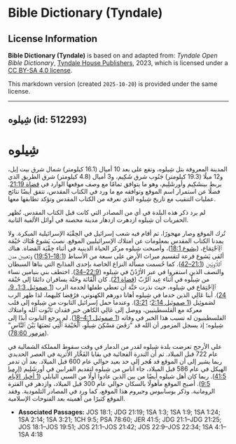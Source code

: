# Bible Dictionary (Tyndale)

## License Information

**Bible Dictionary (Tyndale)** is based on and adapted from: _Tyndale Open Bible Dictionary_, [Tyndale House Publishers](https://tyndaleopenresources.com/), 2023, which is licensed under a [CC BY-SA 4.0 license](https://creativecommons.org/licenses/by-sa/4.0/legalcode.en).

This markdown version (created `2025-10-20`) is provided under the same license.



--------------------------------

## شِيلوه (id: 512293)

شِيلوه
======

المدينة المعروفة بتل شِيلوه، وتقع على بعد 10 أميال (16\.1 كيلومتر) شمال شرق بيت إيل، و12 ميلًا (19\.3 كيلومتر) جَنُوب شرق شَكِيم، و3 أميال (4\.8 كيلومتر) شرق الطريق الذي يربط بينشَكِيم وأورشَلِيم، وهو ما يتوافق تمامًا مع وصف موقعها الوارد في [قضاة 21:19](https://ref.ly/Judg21:19). فضلًا عن استمرار اسم الموقع وتوافقه مع ما ورد في الكتاب المقدس، تتفق أيضًا نتائج عمليات التنقيب مع تاريخ شِيلوه الذي نعرفه من الكتاب المقدس وتؤكد تطابقها معها. 

لم يرد ذكر هذه البلدة في أي من المصادر التي كانت قبل الكتاب المقدس. تُظهر الحفريات أن شِيلوه ازدهرت ازدهار مدينة محصنة في أوائل الألفية الثانية.

تُرك الموقع وصار مهجورًا، ثم أقام فيه شعب إسرائيل في الحِقْبَة الإسرائيلية المبكرة. ولا يمدنا الكتاب المقدس بمعلومات عن امتلاك الإسرائيليين الموقع. نصبَ يَشوع هُنَاك خَيْمَة ٱلِٱجْتِمَاع، ([يشوع 18:1](https://ref.ly/Josh18:1))، وأصبحت شِيلوه مركز الحياة الدينية في أثناء حِقْبَة القضاة. هناك ألقى يَشوع قرعة لتقسيم ميراث الأرض على سبعة من الأسباط ([18:1–19:51](https://ref.ly/Josh18:1-Josh19:51)) وتعيين مدن ٱللَّاوِيِّين ([21:1–42](https://ref.ly/Josh21:1-Josh21:42)). كما حُسمت مسألة النزاع الخاصة بإحدى المذابح التي بناها السبطان والنصف الذين استقروا في عبر الأرْدُنّ في شِيلوه ([22:9–34](https://ref.ly/Josh22:9-Josh22:34)). اختطف بني بنيامين نساء من شِيلُوه في أثناء عِيد ٱلرَّبّ ([قضاة 21](https://ref.ly/Judg21:1-Judg21:25)). كان أَلْقَانَة وحَنَّة يسافران دائمًا إلى خَيْمَة ٱلِٱجْتِمَاع في شِيلوه، حيث نذرت حَنَّة أن تعطي طفلها لخدمة الرب ([1 صموئيل 1:3، 9، 24](https://ref.ly/1Sam1:3,1Sam1:9,1Sam1:24)). أبنا عَالِي الذين خدما في شِيلوه أهانا دورهم الكهنوتي، فرُفِضا كليهما، لذا ظهر الرب لصَموئِيل ([1 صموئيل 2:14](https://ref.ly/1Sam2:14)؛ [3:21](https://ref.ly/1Sam3:21)). وعندما حمل إسرائيل التابوت من شِيلوه إلى قلب معركة مع الفلسطينيين، ووصل إلى عَالِي الكاهن خبر فقدان تَابُوت ٱلله وامتلاك الفلسطينيون له تسبب هذا الخبر في وفاته ([1 صموئيل 4:1–18](https://ref.ly/1Sam4:1-1Sam4:18)). لم يرجع التابوت أبدًا إلى شِيلوه؛ إذ يسجل المزمور أن الله قد "رَفَضَ مَسْكِنَ شِيلُوِ، ٱلْخَيْمَةَ ٱلَّتِي نَصَبَهَا بَيْنَ ٱلنَّاسِ" ([مزمور 78:60](https://ref.ly/Ps78:60)).

على الأرجح تعرضت بلدة شِيلوه لقدر من الدمار في وقت سقوط المملكة الشمالية في عام 722 قبل الميلاد. ثم أن الندرة الفجائية في بقايا الفَخَّار الأثرية في العصر الحديدي ربما يشير إلى أن الموقع قد هُجر إلى حد بعيد حوالي عام 600 قبل الميلاد. بعد أن تدمر الهيكل في عام 586 قبل الميلاد، جاء أناس من شِيلوه لتقديم القرابين في أورشَلِيم ([إرميا 41:5](https://ref.ly/Jer41:5)). ربما كان أهل شيلوه أيضًا من بين الذين عادوا أولًا من السبي البابلي ([1 أخبار الأيام 9:5](https://ref.ly/1Chr9:5)). أصبح الموقع مأهولًا بالسكان حوالي عام 300 قبل الميلاد، وازدهر في الفترة الرومانية. وذكر يوسابيوس وجيروم هذا الموقع، كما ورد في المصادر التلمودية. وفقد الموقع كثيرًا من أهميته بعد الفتوحات الإسلامية.

* **Associated Passages:** JOS 18:1; JDG 21:19; 1SA 1:3; 1SA 1:9; 1SA 1:24; 1SA 2:14; 1SA 3:21; 1CH 9:5; PSA 78:60; JER 41:5; JDG 21:1–JDG 21:25; JOS 18:1–JOS 19:51; JOS 21:1–JOS 21:42; JOS 22:9–JOS 22:34; 1SA 4:1–1SA 4:18

